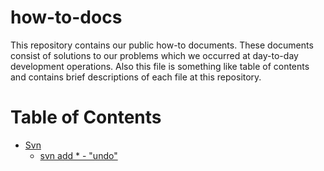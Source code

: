# how-to-docs

This repository contains our public how-to documents. These documents consist of solutions to our problems which we occurred at day-to-day development operations. Also this file is something like table of contents and contains brief descriptions of each file at this repository.

# Table of Contents
*   [Svn ](#ast)
    *   [svn add * - "undo"](svn/svn_problem_solved.md)
